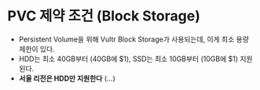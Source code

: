 # PVC 제약 조건 (Block Storage)

* Persistent Volume을 위해 Vultr Block Storage가 사용되는데, 이게 최소 용량 제한이 있다.
* HDD는 최소 40GB부터 (40GB에 $1), SSD는 최소 10GB부터 (10GB에 $1) 지원된다.
* **서울 리전은 HDD만 지원한다** (...)
